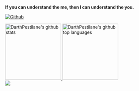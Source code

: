 **If you can understand the me, then I can understand the you.**

[![Github](https://img.shields.io/github/followers/DarthPestilane?label=Follow&style=social)](https://github.com/DarthPestilane)

<a href="https://github.com/DarthPestilane">
  <img height="180em" src="https://github-readme-stats.vercel.app/api?username=DarthPestilane&show_icons=true&theme=merko&count_private=true" alt="DarthPestilane's github stats" />
  <img height="180em" src="https://github-readme-stats.vercel.app/api/top-langs/?username=DarthPestilane&theme=merko&layout=compact" alt="DarthPestilane's github top languages" />
</a>
<br/>

<img src="https://gv.halberd.cn/DarthPestilane?theme=digital&active=3200ff&deactive=f1f1f1&len=8&speed=40&size=60&space=5&tail=1" />

<!--
Here are some ideas to get you started:

- 🔭 I’m currently working on ...
- 🌱 I’m currently learning ...
- 👯 I’m looking to collaborate on ...
- 🤔 I’m looking for help with ...
- 💬 Ask me about ...
- 📫 How to reach me: ...
- 😄 Pronouns: ...
- ⚡ Fun fact: ...
-->
